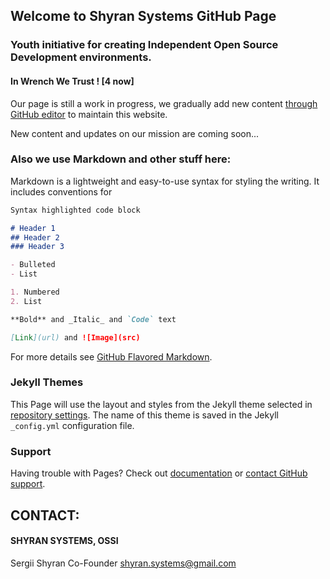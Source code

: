 ## Welcome to Shyran Systems GitHub Page

### Youth initiative for creating Independent Open Source Development environments.

#### In Wrench We Trust !  [4 now]

Our page is still a work in progress, we gradually add new content [through GitHub editor](https://github.com/Shyran-Systems/Home/edit/master/README.md) to maintain this website.

New content and updates on our mission are coming soon...


### Also we use Markdown and other stuff here:

Markdown is a lightweight and easy-to-use syntax for styling the writing. It includes conventions for

```markdown
Syntax highlighted code block

# Header 1
## Header 2
### Header 3

- Bulleted
- List

1. Numbered
2. List

**Bold** and _Italic_ and `Code` text

[Link](url) and ![Image](src)
```

For more details see [GitHub Flavored Markdown](https://guides.github.com/features/mastering-markdown/).

### Jekyll Themes

This Page will use the layout and styles from the Jekyll theme selected in [repository settings](https://github.com/Shyran-Systems/Home/settings). The name of this theme is saved in the Jekyll `_config.yml` configuration file.

### Support

Having trouble with Pages? Check out [documentation](https://help.github.com/categories/github-pages-basics/) or [contact GitHub support](https://github.com/contact).


## CONTACT:
#### SHYRAN SYSTEMS, OSSI
Sergii Shyran
Co-Founder
shyran.systems@gmail.com
